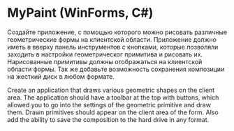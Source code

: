 # MyPaint (WinForms, C#)
Создайте приложение, с помощью которого можно рисовать различные геометрические формы на клиентской области. Приложение должно иметь в вверху панель инструментов с кнопками, 
которые позволяли заходить в настройки геометрическог примитива и рисовать их. Нарисованные примитивы должны отображаться на клиентской области формы. Так же добавьте
возможность сохранения композиции на жесткий диск в любом формате.

Create an application that draws various geometric shapes on the client area. The application should have a toolbar at the top with buttons,
which allowed you to go into the settings of the geometric primitive and draw them. Drawn primitives should appear on the client area of ​​the form. Also add
the ability to save the composition to the hard drive in any format.
